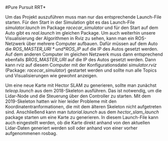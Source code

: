 #Pure Pursuit RRT*

Um das Projekt auszuführen muss man nur das entsprechende Launch-File starten. Für den Start in der Simulation gibt es das Launch-File *simulator.launch* im Package *racecar\_simulator* und für den Start auf dem Auto gibt es *real.launch* im gleichen Package. Um auch weiterhin unsere Visualisierung der Algorithmen in Rviz zu sehen, kann man ein ROS-Netzwerk über mehrere Computer aufbauen. Dafür müssen auf dem Auto die *$ROS\_MASTER\_URI* und *$ROS\_IP* auf die IP des Autos gesetzt werden. Auf dem anderen Computer im gleichen Netzwerk muss dann entsprechend ebenfalls *$ROS\_MASTER\_URI* auf die IP des Autos gesetzt werden. Dann kann rviz auf diesem Computer mit der Konfigurationsdatei *simulator.rviz* (Package: *racecar\_simulator*) gestartet werden und sollte nun alle Topics und Visualisierungen wie gewohnt anzeigen.

Um eine neue Karte mit Hector SLAM zu generieren, sollte man zunächst *teleop.launch* aus dem 2018-Skeleton ausführen. Das ist notwendig, um die Lidar-Node und die Steuerung über den Controller zu starten. Mit dem 2019-Skeleton hatten wir hier leider Probleme mit den Koordinatentranformationen, die mit dem älteren Skeleton nicht aufgetreten sind. Anschließend kann man *tutorial.launch* aus dem *hector\_slam\_launch* package starten um eine Karte zu generieren. In diesem Launch-File kann auch eingestellt werden, ob die Karte direkt anhand von den aktuellen Lidar-Daten generiert werden soll oder anhand von einer vorher aufgenommenen rosbag.
